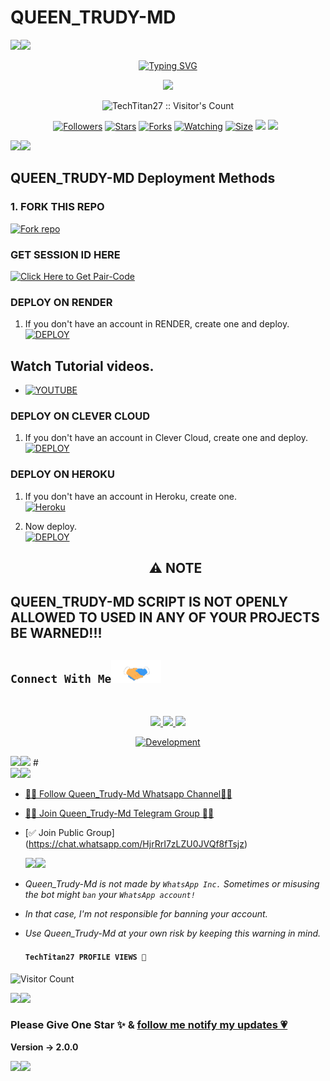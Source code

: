  # QUEEN_TRUDY-MD 
   <a><img src='https://i.imgur.com/LyHic3i.gif'/></a><a><img src='https://i.imgur.com/LyHic3i.gif'/></a>
<p align="center">
<p align="center">
  <a href="https://git.io/typing-svg"><img src="https://readme-typing-svg.demolab.com?font=EB+Garamond&weight=800&size=28&duration=4000&pause=1000&random=false&width=435&lines=+•QUEEN_+TRUDY-+Md;MULTI-DEVICE+WHATSAPP+BOT." alt="Typing SVG" /></a>
 </p>
<p align="center">
<img src="https://file.io/2yt8667DSJew"/> 
<p align="center"><img src="https://profile-counter.glitch.me/{TechTitan27}/count.svg" alt="TechTitan27 :: Visitor's Count" /></p>
<p align="center">
<a href="https://github.com/TechTitan27/followers"><img title="Followers" src="https://img.shields.io/github/followers/TechTitan27?color=red&style=flat-square"></a>
<a href="https://github.com/TechTitan27/Queen_Trudy-Md/stargazers/"><img title="Stars" src="https://img.shields.io/github/stars/TechTitan27/Queen_Trudy-Md?color=blue&style=flat-square"></a>
<a href="https://github.com/TechTitan27/Queen_Trudy-Md/network/members"><img title="Forks" src="https://img.shields.io/github/forks/TechTitan27/Queen_Trudy-Md?color=red&style=flat-square"></a>
<a href="https://github.com/TechTitan27/Queen_Trudy-Md/watchers"><img title="Watching" src="https://img.shields.io/github/watchers/TechTitan27/Queen_Trudy-Md?label=Watchers&color=blue&style=flat-square"></a>
<a href="https://github.com/TechTitan27/Queen_Trudy-Md/"><img title="Size" src="https://img.shields.io/github/repo-size/TechTitan27/Queen_Trudy-Md?style=flat-square&color=green"></a>
<a href="https://hits.seeyoufarm.com"><img src="https://hits.seeyoufarm.com/api/count/incr/badge.svg?url=https%3A%2F%2Fgithub.com%2FTechTitan27%2FQueen_Trudy-Md&count_bg=%2379C83D&title_bg=%23555555&icon=probot.svg&icon_color=%2300FF6D&title=hits&edge_flat=false"/></a>
<a href="https://github.com/TechTitan27/Queen_Trudy-Md/graphs/commit-activity"><img height="20" src="https://img.shields.io/badge/Maintained%3F-yes-green.svg"></a>&nbsp;&nbsp;
</p>
<p align='center'>
    </p>
<a><img src='https://i.imgur.com/LyHic3i.gif'/></a><a><img src='https://i.imgur.com/LyHic3i.gif'/></a>
<p align="center">

 ## QUEEN_TRUDY-MD Deployment Methods

### 1. FORK THIS REPO

<a href='https://github.com/TechTitan27/Queen_Trudy-Md/fork' target="_blank"><img alt='Fork repo' src='https://img.shields.io/badge/Fork This Repo-black?style=for-the-badge&logo=git&logoColor=white'/></a>



### GET SESSION ID HERE

<a href="https://queen-trudy-md-pair-code.onrender.com"><img src="https://img.shields.io/badge/PAIR CODE-red" alt="Click Here to Get Pair-Code" width="110"></a>   


### DEPLOY ON RENDER

1. If you don't have an account in RENDER, create one and deploy.
    <br>
    <a href='https://dashboard.render.com/select-repo?type=web' target="_blank"><img alt='DEPLOY' src='https://img.shields.io/badge/-DEPLOY-black?style=for-the-badge&logo=render&logoColor=white'/></a>
## Watch Tutorial videos.
* [![YOUTUBE](https://img.shields.io/badge/HOW_TO_DEPLOY-red?style=for-the-badge&logo=youtube&logoColor=white)](https://youtu.be/PFYaqnuFKi8?si=clmY9NehWGACP1AM)


### DEPLOY ON CLEVER CLOUD

1. If you don't have an account in Clever Cloud, create one and deploy.
    <br>
    <a href='https://api.clever-cloud.com/v2/sessions/signup?subscription_source=cta-home-signup' target="_blank"><img alt='DEPLOY' src='https://img.shields.io/badge/-DEPLOY-orange?style=for-the-badge&logo=clever-cloud&logoColor=white'/></a>

### DEPLOY ON HEROKU

1. If you don't have an account in Heroku, create one.
    <br>
    <a href='https://signup.heroku.com/' target="_blank"><img alt='Heroku' src='https://img.shields.io/badge/-Create-purple?style=for-the-badge&logo=heroku&logoColor=white'/></a>
2. Now deploy.
    <br>
    <a href='https://dashboard.heroku.com/new?template=https://github.com/TechTitan27/Queen_Trudy-Md' target="_blank"><img alt='DEPLOY' src='https://img.shields.io/badge/-DEPLOY-purple?style=for-the-badge&logo=heroku&logoColor=white'/></a>



    <h2 align="center"> ⚠️ NOTE  </h2>
## QUEEN_TRUDY-MD SCRIPT IS NOT OPENLY ALLOWED TO USED IN ANY OF YOUR PROJECTS BE WARNED!!! 

## ```Connect With Me```<img src="https://github.com/0xAbdulKhalid/0xAbdulKhalid/raw/main/assets/mdImages/handshake.gif" width ="80"></h1> 
 <br> 
<p align="center">
<a href="https://wa.me/233257938281"><img src="https://img.shields.io/badge/Contact TechTitan27-25D366?style=for-the-badge&logo=whatsapp&logoColor=white" />
<a href="https://whatsapp.com/channel/0029Vaf5BAMLo4hcw3HYv43x"><img src="https://img.shields.io/badge/Join Official Channel-25D366?style=for-the-badge&logo=whatsapp&logoColor=white" />
<a href="https://t.me/deecee_x"><img src="https://img.shields.io/badge/Telegram-0088cc?style=for-the-badge&logo=telegram&logoColor=white" /><br>
<p align="center">
<img alt="Development" width="250" src="https://media2.giphy.com/media/W9tBvzTXkQopi/giphy.gif?cid=6c09b952xu6syi1fyqfyc04wcfk0qvqe8fd7sop136zxfjyn&ep=v1_internal_gif_by_id&rid=giphy.gif&ct=g" /> </p>
<a><img src='https://i.imgur.com/LyHic3i.gif'/></a><a><img src='https://i.imgur.com/LyHic3i.gif'/></a>
# 

<br>
<a><img src='https://i.imgur.com/LyHic3i.gif'/></a><a><img src='https://i.imgur.com/LyHic3i.gif'/></a>

* [🧑‍💻 Follow Queen_Trudy-Md Whatsapp Channel🧑‍💻](https://whatsapp.com/channel/0029Vaf5BAMLo4hcw3HYv43x)

* [🧑‍💻 Join Queen_Trudy-Md Telegram Group 🧑‍💻](https://t.me/dctech)

* [✅ Join Public Group] (https://chat.whatsapp.com/HjrRrI7zLZU0JVQf8fTsjz)

  <a><img src='https://i.imgur.com/LyHic3i.gif'/></a><a><img src='https://i.imgur.com/LyHic3i.gif'/></a>
  

- *Queen_Trudy-Md is not made by `WhatsApp Inc.` Sometimes or misusing the bot might `ban` your `WhatsApp account!`*
- *In that case, I'm not responsible for banning your account.*
- *Use Queen_Trudy-Md at your own risk by keeping this warning in mind.*
  
  #### ```TechTitan27 PROFILE VIEWS 🧚```
![Visitor Count](https://profile-counter.glitch.me/TechTitan27/count.svg)

<a><img src='https://i.imgur.com/LyHic3i.gif'/></a><a><img src='https://i.imgur.com/LyHic3i.gif'/></a>





### Please Give One Star ✨ & [follow me notify my updates 💗](https://github.com/TechTitan27)
<b>Version -> 2.0.0</b>

<a><img src='https://i.imgur.com/LyHic3i.gif'/></a><a><img src='https://i.imgur.com/LyHic3i.gif'/></a>
  
